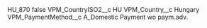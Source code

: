 <?xml version="1.0" encoding="UTF-8"?>
<CustomMetadata xmlns="http://soap.sforce.com/2006/04/metadata" xmlns:xsi="http://www.w3.org/2001/XMLSchema-instance" xmlns:xsd="http://www.w3.org/2001/XMLSchema">
    <label>HU_870</label>
    <protected>false</protected>
    <values>
        <field>VPM_CountryISO2__c</field>
        <value xsi:type="xsd:string">HU</value>
    </values>
    <values>
        <field>VPM_Country__c</field>
        <value xsi:type="xsd:string">Hungary</value>
    </values>
    <values>
        <field>VPM_PaymentMethod__c</field>
        <value xsi:type="xsd:string">A_Domestic Payment wo paym.adv.</value>
    </values>
</CustomMetadata>
